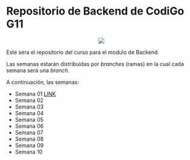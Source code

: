 # Repositorio de Backend de CodiGo G11

<p align="center">
    <img src="https://assets.website-files.com/624b2bd5b7be89e20392d489/624b37b08ca87609798e03a6_codigo-logo-blanco.svg">
</p>

Este sera el repositorio del curso para el modulo de Backend.

Las semanas estarán distribuidas por _branches_ (ramas) en la cual cada semana será una _branch_.

A continuación, las semanas:

- Semana 01 [LINK](https://www.google.com)
- Semana 02
- Semana 03
- Semana 04
- Semana 05
- Semana 06
- Semana 07
- Semana 08
- Semana 09
- Semana 10

